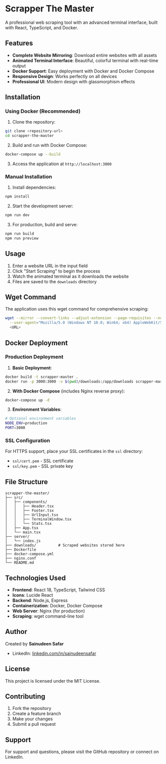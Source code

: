 # Scrapper The Master

A professional web scraping tool with an advanced terminal interface, built with React, TypeScript, and Docker.

## Features

- **Complete Website Mirroring**: Download entire websites with all assets
- **Animated Terminal Interface**: Beautiful, colorful terminal with real-time output
- **Docker Support**: Easy deployment with Docker and Docker Compose
- **Responsive Design**: Works perfectly on all devices
- **Professional UI**: Modern design with glassmorphism effects

## Installation

### Using Docker (Recommended)

1. Clone the repository:
```bash
git clone <repository-url>
cd scrapper-the-master
```

2. Build and run with Docker Compose:
```bash
docker-compose up --build
```

3. Access the application at `http://localhost:3000`

### Manual Installation

1. Install dependencies:
```bash
npm install
```

2. Start the development server:
```bash
npm run dev
```

3. For production, build and serve:
```bash
npm run build
npm run preview
```

## Usage

1. Enter a website URL in the input field
2. Click "Start Scraping" to begin the process
3. Watch the animated terminal as it downloads the website
4. Files are saved to the `downloads` directory

## Wget Command

The application uses this wget command for comprehensive scraping:

```bash
wget --mirror --convert-links --adjust-extension --page-requisites --no-parent \
  --user-agent="Mozilla/5.0 (Windows NT 10.0; Win64; x64) AppleWebKit/537.36 (KHTML, like Gecko) Chrome/115.0.0.0 Safari/537.36" \
  <URL>
```

## Docker Deployment

### Production Deployment

1. **Basic Deployment**:
```bash
docker build -t scrapper-master .
docker run -p 3000:3000 -v $(pwd)/downloads:/app/downloads scrapper-master
```

2. **With Docker Compose** (includes Nginx reverse proxy):
```bash
docker-compose up -d
```

3. **Environment Variables**:
```bash
# Optional environment variables
NODE_ENV=production
PORT=3000
```

### SSL Configuration

For HTTPS support, place your SSL certificates in the `ssl` directory:
- `ssl/cert.pem` - SSL certificate
- `ssl/key.pem` - SSL private key

## File Structure

```
scrapper-the-master/
├── src/
│   ├── components/
│   │   ├── Header.tsx
│   │   ├── Footer.tsx
│   │   ├── UrlInput.tsx
│   │   ├── TerminalWindow.tsx
│   │   └── Stats.tsx
│   ├── App.tsx
│   └── main.tsx
├── server/
│   └── index.js
├── downloads/          # Scraped websites stored here
├── Dockerfile
├── docker-compose.yml
├── nginx.conf
└── README.md
```

## Technologies Used

- **Frontend**: React 18, TypeScript, Tailwind CSS
- **Icons**: Lucide React
- **Backend**: Node.js, Express
- **Containerization**: Docker, Docker Compose
- **Web Server**: Nginx (for production)
- **Scraping**: wget command-line tool

## Author

Created by **Sainudeen Safar**

- LinkedIn: [linkedin.com/in/sainudeensafar](https://linkedin.com/in/sainudeensafar)

## License

This project is licensed under the MIT License.

## Contributing

1. Fork the repository
2. Create a feature branch
3. Make your changes
4. Submit a pull request

## Support

For support and questions, please visit the GitHub repository or connect on LinkedIn.